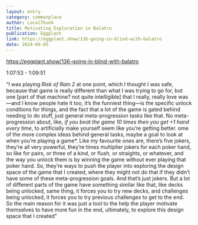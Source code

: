 ```yaml
---
layout: entry
category: commonplace
author: LocalThunk
title: Motivating Exploration in Balatro
publication: Eggplant
link: https://eggplant.show/136-going-in-blind-with-balatro
date: 2024-04-05
---
```


https://eggplant.show/136-going-in-blind-with-balatro

1:07:53 - 1:09:51

“I was playing *Risk of Rain 2* at one point, which I thought I was safe, because that game is really different than what I was trying to go for, but one [part of that machine? not quite intelligible] that I really, really love was—and I know people hate it too, it’s the funniest thing—is the specific unlock conditions for things, and the fact that a lot of the game is gated behind needing to do stuff, just general meta-progression tasks like that. No meta-progression about, like, *if you beat the game 10 times then you get +1 hand every time*, to artificially make yourself seem like you’re getting better. ome of the more complex ideas behind general tasks, maybe a goal to look at when you’re playing a game*. Like my favourite ones are, there’s five jokers, they’re all very powerful, they’re times multiplier jokers for each poker hand, so like for pairs, or three of a kind, or flush, or straights, or whatever, and the way you unlock them is by winning the game without ever playing that poker hand. So, they’re ways to push the player into exploring the design space of the game that I created, where they might not do that if they didn’t have some of these meta-progression goals. And that’s just jokers. But a lot of different parts of the game have something similar like that, like decks being unlocked, same thing, it forces you to try new decks, and challenges being unlocked, it forces you to try previous challenges to get to the end. So the main reason for it was just a tool to the help the player motivate themselves to have more fun in the end, ultimately, to explore this design space that I created”
